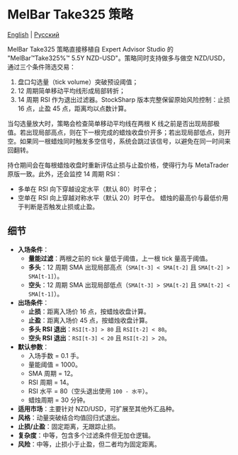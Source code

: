 # MelBar Take325 策略
[English](README.md) | [Русский](README_ru.md)

MelBar Take325 策略直接移植自 Expert Advisor Studio 的 "MelBar™Take325%™ 5.5Y NZD-USD"。策略同时支持做多与做空 NZD/USD，通过三个条件筛选交易：
1. 盘口勾选量（tick volume）突破预设阈值；
2. 12 周期简单移动平均线形成局部转折；
3. 14 周期 RSI 作为退出过滤器。StockSharp 版本完整保留原始风险控制：止损 16 点，止盈 45 点，距离均以点数计算。

当勾选量放大时，策略会检查简单移动平均线在两根 K 线之前是否出现局部极值。若出现局部高点，则在下一根完成的蜡烛收盘价开多；若出现局部低点，则开空。如果同一根蜡烛同时触发多空信号，系统会跳过该信号，以避免在同一时间来回翻转。

持仓期间会在每根蜡烛收盘时重新评估止损与止盈价格，使得行为与 MetaTrader 原版一致。此外，还会监控 14 周期 RSI：
- 多单在 RSI 向下穿越设定水平（默认 80）时平仓；
- 空单在 RSI 向上穿越对称水平（默认 20）时平仓。
蜡烛的最高价与最低价用于判断是否触发止损或止盈。

## 细节

- **入场条件**：
  - **量能过滤**：两根之前的 tick 量低于阈值，上一根 tick 量高于阈值。
  - **多头**：12 周期 SMA 出现局部高点（`SMA[t-3] < SMA[t-2]` 且 `SMA[t-2] > SMA[t-1]`）。
  - **空头**：12 周期 SMA 出现局部低点（`SMA[t-3] > SMA[t-2]` 且 `SMA[t-2] < SMA[t-1]`）。
- **出场条件**：
  - **止损**：距离入场价 16 点，按蜡烛收盘计算。
  - **止盈**：距离入场价 45 点，按蜡烛收盘计算。
  - **多头 RSI 退出**：`RSI[t-3] > 80` 且 `RSI[t-2] < 80`。
  - **空头 RSI 退出**：`RSI[t-3] < 20` 且 `RSI[t-2] > 20`。
- **默认参数**：
  - 入场手数 = 0.1 手。
  - 量能阈值 = 1000。
  - SMA 周期 = 12。
  - RSI 周期 = 14。
  - RSI 水平 = 80（空头退出使用 `100 - 水平`）。
  - 蜡烛周期 = 30 分钟。
- **适用市场**：主要针对 NZD/USD，可扩展至其他外汇品种。
- **风格**：动量突破结合均值回归式退出。
- **止损/止盈**：固定距离，无跟踪止损。
- **复杂度**：中等，包含多个过滤条件但无加仓逻辑。
- **风险**：中等，止损小于止盈，但二者均为固定距离。
